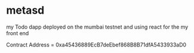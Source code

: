 # metasd
my Todo dapp deployed on the mumbai testnet and using react for the my front end

Contract Address = 0xa45436889EcB7deEbef868B8B71dfA5433933aD0
